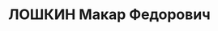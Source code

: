 ---
title: ЛОШКИН Макар Федорович
description: 'род. 1902, д. Ложкина, Пермско-Ильинский р-н, Пермская обл., русский,
  обр: н/высшее. Род занятий: Камское речное пароходство, врид нач. стройконторы,
  прож: г. Пермь. Арест. 16.07.1937. Приговор: 23.01.1938, обв.: вред., АСД, соучастие
  в терр. - 15 лет лишения свободы. Реабилитация - УНКГБ по Молотовской области, 19.08.1943'
---